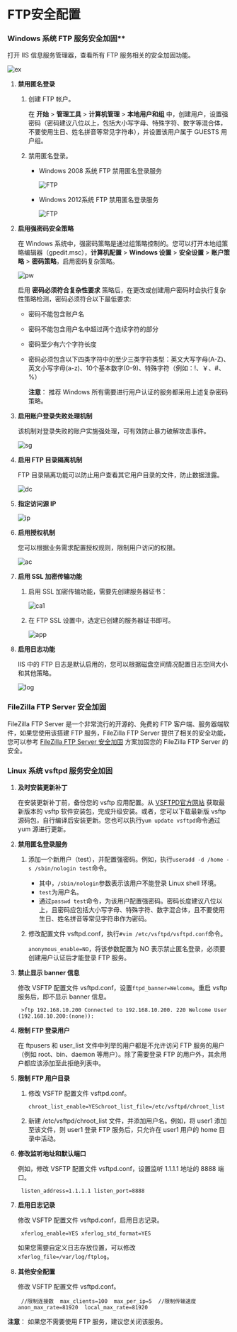 # FTP安全配置

### Windows 系统 FTP 服务安全加固**

打开 IIS 信息服务管理器，查看所有 FTP 服务相关的安全加固功能。

![ex](http://docs-aliyun.cn-hangzhou.oss.aliyun-inc.com/assets/pic/37452/cn_zh/1484019530901/Snip20170110_27.png)

1. **禁用匿名登录**

   1. 创建 FTP 帐户。

      在 **开始** > **管理工具** > **计算机管理** > **本地用户和组** 中，创建用户，设置强密码（密码建议八位以上，包括大小写字母、特殊字符、数字等混合体，不要使用生日、姓名拼音等常见字符串），并设置该用户属于 GUESTS 用户组。

   2. 禁用匿名登录。

      - Windows 2008 系统 FTP 禁用匿名登录服务

        ![FTP](http://docs-aliyun.cn-hangzhou.oss.aliyun-inc.com/assets/pic/37452/cn_zh/1483674725281/Snip20170106_32.png)

      - Windows 2012系统 FTP 禁用匿名登录服务

        ![FTP](http://docs-aliyun.cn-hangzhou.oss.aliyun-inc.com/assets/pic/37452/cn_zh/1484016146633/Snip20170110_18.png)

2. **启用强密码安全策略**

   在 Windows 系统中，强密码策略是通过组策略控制的。您可以打开本地组策略编辑器（gpedit.msc），**计算机配置** > **Windows 设置** > **安全设置** > **账户策略** > **密码策略**，启用密码复杂策略。

   ![pw](http://docs-aliyun.cn-hangzhou.oss.aliyun-inc.com/assets/pic/37452/cn_zh/1484018919804/Snip20170110_21.png)

   启用 **密码必须符合复杂性要求** 策略后，在更改或创建用户密码时会执行复杂性策略检测，密码必须符合以下最低要求:

   - 密码不能包含账户名

   - 密码不能包含用户名中超过两个连续字符的部分

   - 密码至少有六个字符长度

   - 密码必须包含以下四类字符中的至少三类字符类型：英文大写字母(A-Z)、英文小写字母(a-z)、10个基本数字(0-9)、特殊字符（例如：!、￥、#、%）

     **注意**： 推荐 Windows 所有需要进行用户认证的服务都采用上述复杂密码策略。

3. **启用账户登录失败处理机制**

   该机制对登录失败的账户实施强处理，可有效防止暴力破解攻击事件。

   ![sg](http://docs-aliyun.cn-hangzhou.oss.aliyun-inc.com/assets/pic/37452/cn_zh/1484019071117/Snip20170110_22.png)

4. **启用 FTP 目录隔离机制**

   FTP 目录隔离功能可以防止用户查看其它用户目录的文件，防止数据泄露。

   ![dc](http://docs-aliyun.cn-hangzhou.oss.aliyun-inc.com/assets/pic/37452/cn_zh/1484019203212/Snip20170110_23.png)

5. **指定访问源 IP**

   ![ip](http://docs-aliyun.cn-hangzhou.oss.aliyun-inc.com/assets/pic/37452/cn_zh/1484019422048/Snip20170110_26.png)

6. **启用授权机制**

   您可以根据业务需求配置授权规则，限制用户访问的权限。

   ![ac](http://docs-aliyun.cn-hangzhou.oss.aliyun-inc.com/assets/pic/37452/cn_zh/1484019319000/Snip20170110_25.png)

7. **启用 SSL 加密传输功能**

   1. 启用 SSL 加密传输功能，需要先创建服务器证书：

      ![ca1](http://docs-aliyun.cn-hangzhou.oss.aliyun-inc.com/assets/pic/37452/cn_zh/1484020024276/Snip20170110_36.png)

   2. 在 FTP SSL 设置中，选定已创建的服务器证书即可。

      ![app](http://docs-aliyun.cn-hangzhou.oss.aliyun-inc.com/assets/pic/37452/cn_zh/1484020073314/Snip20170110_37.png)

8. **启用日志功能**

   IIS 中的 FTP 日志是默认启用的，您可以根据磁盘空间情况配置日志空间大小和其他策略。

   ![log](http://docs-aliyun.cn-hangzhou.oss.aliyun-inc.com/assets/pic/37452/cn_zh/1484019616048/Snip20170110_28.png)

### FileZilla FTP Server 安全加固

FileZilla FTP Server 是一个非常流行的开源的、免费的 FTP 客户端、服务器端软件，如果您使用该搭建 FTP 服务，FileZilla FTP Server 提供了相关的安全功能，您可以参考 [FileZilla FTP Server 安全加固](https://www.alibabacloud.com/help/zh/doc-detail/49564.htm) 方案加固您的 FileZilla FTP Server 的安全。

### Linux 系统 vsftpd 服务安全加固

1. **及时安装更新补丁**

   在安装更新补丁前，备份您的 vsftp 应用配置。从 [VSFTPD官方网站](http://vsftpd.beasts.org/#download) 获取最新版本的 vsftp 软件安装包，完成升级安装。或者，您可以下载最新版 vsftp 源码包，自行编译后安装更新。您也可以执行`yum update vsftpd`命令通过 yum 源进行更新。

2. **禁用匿名登录服务**

   1. 添加一个新用户（test），并配置强密码。例如，执行`useradd -d /home -s /sbin/nologin test`命令。

      - 其中，`/sbin/nologin`参数表示该用户不能登录 Linux shell 环境。
      - `test`为用户名。
      - 通过`passwd test`命令，为该用户配置强密码。密码长度建议八位以上，且密码应包括大小写字母、特殊字符、数字混合体，且不要使用生日、姓名拼音等常见字符串作为密码。

   2. 修改配置文件 vsftpd.conf，执行`#vim /etc/vsftpd/vsftpd.conf`命令。

      `anonymous_enable=NO`，将该参数配置为 NO 表示禁止匿名登录，必须要创建用户认证后才能登录 FTP 服务。

3. **禁止显示 banner 信息**

   修改 VSFTP 配置文件 vsftpd.conf，设置`ftpd_banner=Welcome`。重启 vsftp 服务后，即不显示 banner 信息。

   ```
    >ftp 192.168.10.200 Connected to 192.168.10.200. 220 Welcome User (192.168.10.200:(none)):
   ```

4. **限制 FTP 登录用户**

   在 ftpusers 和 user_list 文件中列举的用户都是不允许访问 FTP 服务的用户（例如 root、bin、daemon 等用户）。除了需要登录 FTP 的用户外，其余用户都应该添加至此拒绝列表中。

5. **限制 FTP 用户目录**

   1. 修改 VSFTP 配置文件 vsftpd.conf。

      

      ```
      chroot_list_enable=YESchroot_list_file=/etc/vsftpd/chroot_list
      ```

   2. 新建 /etc/vsftpd/chroot_list 文件，并添加用户名。例如，将 user1 添加至该文件，则 user1 登录 FTP 服务后，只允许在 user1 用户的 home 目录中活动。

6. **修改监听地址和默认端口**

   例如，修改 VSFTP 配置文件 vsftpd.conf，设置监听 1.1.1.1 地址的 8888 端口。

   ```
    listen_address=1.1.1.1 listen_port=8888
   ```

7. **启用日志记录**

   修改 VSFTP 配置文件 vsftpd.conf，启用日志记录。

   ```
    xferlog_enable=YES xferlog_std_format=YES
   ```

   如果您需要自定义日志存放位置，可以修改`xferlog_file=/var/log/ftplog`。

8. **其他安全配置**

   修改 VSFTP 配置文件 vsftpd.conf。

   

   ```
    //限制连接数  max_clients=100  max_per_ip=5  //限制传输速度  anon_max_rate=81920  local_max_rate=81920
   ```

**注意**： 如果您不需要使用 FTP 服务，建议您关闭该服务。